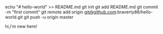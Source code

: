 echo "# hello-world" >> README.md
git init
git add README.md
git commit -m "first commit"
git remote add origin git@github.com:braverty88/hello-world.git
git push -u origin master


hi,i'm new here!
